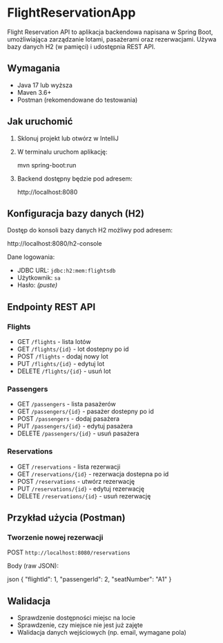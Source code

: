 # FlightReservationApp

Flight Reservation API to aplikacja backendowa napisana w Spring Boot, umożliwiająca zarządzanie lotami, pasażerami oraz rezerwacjami. Używa bazy danych H2 (w pamięci) i udostępnia REST API.

## Wymagania

- Java 17 lub wyższa
- Maven 3.6+
- Postman (rekomendowane do testowania)

## Jak uruchomić

1. Sklonuj projekt lub otwórz w IntelliJ
2. W terminalu uruchom aplikację:
   
   mvn spring-boot:run
   
3. Backend dostępny będzie pod adresem:
   
   http://localhost:8080
   

## Konfiguracja bazy danych (H2)

Dostęp do konsoli bazy danych H2 możliwy pod adresem:


http://localhost:8080/h2-console


Dane logowania:

- JDBC URL: `jdbc:h2:mem:flightsdb`
- Użytkownik: `sa`
- Hasło: *(puste)*

## Endpointy REST API

### Flights

- GET `/flights` - lista lotów
- GET `/flights/{id}` - lot dostepny po id
- POST `/flights` - dodaj nowy lot
- PUT `/flights/{id}` - edytuj lot
- DELETE `/flights/{id}` - usuń lot

### Passengers

- GET `/passengers` - lista pasażerów
- GET `/passengers/{id}` - pasażer dostepny po id
- POST `/passengers` - dodaj pasażera
- PUT `/passengers/{id}` - edytuj pasażera
- DELETE `/passengers/{id}` - usuń pasażera

### Reservations

- GET `/reservations` - lista rezerwacji
- GET `/reservations/{id}` - rezerwacja dostepna po id
- POST `/reservations` - utwórz rezerwację
- PUT `/reservations/{id}` - edytuj rezerwację
- DELETE `/reservations/{id}` - usuń rezerwację

## Przykład użycia (Postman)

### Tworzenie nowej rezerwacji

POST `http://localhost:8080/reservations`

Body (raw JSON):

json
{
  "flightId": 1,
  "passengerId": 2,
  "seatNumber": "A1"
}


## Walidacja

- Sprawdzenie dostępności miejsc na locie
- Sprawdzenie, czy miejsce nie jest już zajęte
- Walidacja danych wejściowych (np. email, wymagane pola)
